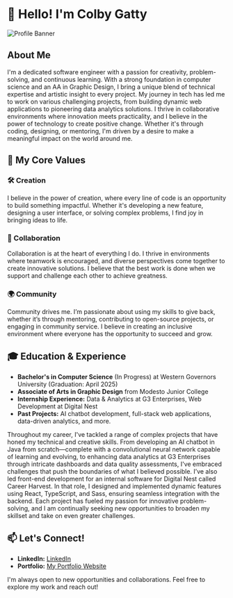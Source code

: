 # 👋 Hello! I'm **Colby Gatty**

![Profile Banner](https://i.postimg.cc/RVDYHJ2f/Untitled-design-1.png)

## About Me
I'm a dedicated software engineer with a passion for creativity, problem-solving, and continuous learning. With a strong foundation in computer science and an AA in Graphic Design, I bring a unique blend of technical expertise and artistic insight to every project. My journey in tech has led me to work on various challenging projects, from building dynamic web applications to pioneering data analytics solutions. I thrive in collaborative environments where innovation meets practicality, and I believe in the power of technology to create positive change. Whether it's through coding, designing, or mentoring, I'm driven by a desire to make a meaningful impact on the world around me.

## 🌟 My Core Values

### 🛠 Creation
I believe in the power of creation, where every line of code is an opportunity to build something impactful. Whether it's developing a new feature, designing a user interface, or solving complex problems, I find joy in bringing ideas to life.

### 🤝 Collaboration
Collaboration is at the heart of everything I do. I thrive in environments where teamwork is encouraged, and diverse perspectives come together to create innovative solutions. I believe that the best work is done when we support and challenge each other to achieve greatness.

### 🌍 Community
Community drives me. I’m passionate about using my skills to give back, whether it’s through mentoring, contributing to open-source projects, or engaging in community service. I believe in creating an inclusive environment where everyone has the opportunity to succeed and grow.

## 🎓 Education & Experience
- **Bachelor's in Computer Science** (In Progress) at Western Governors University (Graduation: April 2025)
- **Associate of Arts in Graphic Design** from Modesto Junior College
- **Internship Experience:** Data & Analytics at G3 Enterprises, Web Development at Digital Nest
- **Past Projects:** AI chatbot development, full-stack web applications, data-driven analytics, and more.

Throughout my career, I've tackled a range of complex projects that have honed my technical and creative skills. From developing an AI chatbot in Java from scratch—complete with a convolutional neural network capable of learning and evolving, to enhancing data analytics at G3 Enterprises through intricate dashboards and data quality assessments, I've embraced challenges that push the boundaries of what I believed possible. I’ve also led front-end development for an internal software for Digital Nest called Career Harvest. In that role, I designed and implemented dynamic features using React, TypeScript, and Sass, ensuring seamless integration with the backend. Each project has fueled my passion for innovative problem-solving, and I am continually seeking new opportunities to broaden my skillset and take on even greater challenges.

## 📫 Let's Connect!
- **LinkedIn:** [LinkedIn](www.linkedin.com/in/colbygatty)
- **Portfolio:** [My Portfolio Website](https://colbygattycreates.com/)

I'm always open to new opportunities and collaborations. Feel free to explore my work and reach out!
